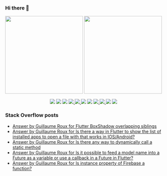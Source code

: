 ### Hi there 👋

<p align="left">
 <a>
  <img height="250em" src="https://github-readme-stats.vercel.app/api?username=TesteurManiak&theme=tokyonight" />
  <a href="https://stackoverflow.com/users/9942346/testeur-maniak">
   <img height="250em" src="https://github-readme-stackoverflow.vercel.app/?userID=9942346&theme=dark" />
  </a>
 </a>
</p>

<p align="center">
 <img src="https://img.shields.io/badge/javascript%20-%23323330.svg?&style=for-the-badge&logo=javascript&logoColor=%23F7DF1E"/>
 <img src="https://img.shields.io/badge/c%20-%2300599C.svg?&style=for-the-badge&logo=c&logoColor=white"/>
 <img src="https://img.shields.io/badge/c++%20-%2300599C.svg?&style=for-the-badge&logo=c%2B%2B&ogoColor=white"/>
 <a href="https://pub.dev/packages?q=email%3Arouxguillaume8%40gmail.com">
  <img src="https://img.shields.io/badge/dart-%230175C2.svg?&style=for-the-badge&logo=dart&logoColor=white"/>
 </a>
 <a href="https://pub.dev/packages?q=email%3Arouxguillaume8%40gmail.com">
  <img src="https://img.shields.io/badge/Flutter%20-%2302569B.svg?&style=for-the-badge&logo=Flutter&logoColor=white" />
 </a>
 <img src="https://img.shields.io/badge/swift-%23FA7343.svg?&style=for-the-badge&logo=swift&logoColor=white"/>
 <img src="https://img.shields.io/badge/git%20-%23F05033.svg?&style=for-the-badge&logo=git&logoColor=white"/>
 <a href="https://gitlab.com/G_Roux">
  <img src="https://img.shields.io/badge/gitlab%20-%23181717.svg?&style=for-the-badge&logo=gitlab&logoColor=white"/>
 </a>
 <a href="https://github.com/TesteurManiak">
  <img src="https://img.shields.io/badge/github%20-%23121011.svg?&style=for-the-badge&logo=github&logoColor=white"/>
 </a>
 <img src="https://img.shields.io/badge/firebase%20-%23039BE5.svg?&style=for-the-badge&logo=firebase"/>
 <a href="https://www.linkedin.com/in/guillaume2-roux/">
  <img src="https://img.shields.io/badge/linkedin%20-%230077B5.svg?&style=for-the-badge&logo=linkedin&logoColor=white"/>
 </a>
</p>

### Stack Overflow posts

<!-- STACKOVERFLOW:START -->
- [Answer by Guillaume Roux for Flutter BoxShadow overlapping siblings](https://stackoverflow.com/questions/68663090/flutter-boxshadow-overlapping-siblings/68666086#68666086)
- [Answer by Guillaume Roux for Is there a way in Flutter to show the list of installed apps to open a file with that works in IOS/Android?](https://stackoverflow.com/questions/68354655/is-there-a-way-in-flutter-to-show-the-list-of-installed-apps-to-open-a-file-with/68358699#68358699)
- [Answer by Guillaume Roux for Is there any way to dynamically call a static method](https://stackoverflow.com/questions/68223001/is-there-any-way-to-dynamically-call-a-static-method/68225610#68225610)
- [Answer by Guillaume Roux for Is it possible to feed a model name into a Future as a variable or use a callback in a Future in Flutter?](https://stackoverflow.com/questions/68188426/is-it-possible-to-feed-a-model-name-into-a-future-as-a-variable-or-use-a-callbac/68190107#68190107)
- [Answer by Guillaume Roux for Is instance property of Firebase a function?](https://stackoverflow.com/questions/68165567/is-instance-property-of-firebase-a-function/68165807#68165807)
<!-- STACKOVERFLOW:END -->
